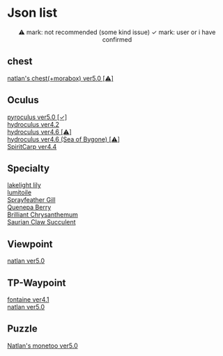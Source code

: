 <body>
  <h1>Json list</h1>
  <div align="center">
    <a>⚠︎ mark: not recommended (some kind issue)</a>
    <a>✓ mark: user or i have confirmed</a>
  </div>
  <h2>chest</h2>
  <a href="/chest/natlan/5.0/README.md">natlan's chest(+morabox) ver5.0 [⚠︎]</a></br>
  <h2>Oculus</h2>
  <a href="/oculus/pyroculus/5.0/README.md">pyroculus ver5.0 [✓]</a></br>
  <a href="/oculus/hydroculus/4.2/README.md">hydroculus ver4.2</a></br>
  <a href="/oculus/hydroculus/4.6/README.md">hydroculus ver4.6 [⚠︎]</a></br>
  <a href="/oculus/hydroculus/4.6_SeaOfBygone/README.md">hydroculus ver4.6 (Sea of Bygone) [⚠︎]</a></br>
  <a href="/oculus/SpiritCarp/4.4/README.md">SpiritCarp ver4.4</a></br>
  <h2>Specialty</h2>
  <a href="/specialty/lakelight%20lily/README.md">lakelight lily</a></br>
  <a href="/specialty/lumitoile/README.md">lumitoile</a></br>
  <a href="/specialty/SprayfeatherGill/README.md">Sprayfeather Gill</a></br>
  <a href="/specialty/QuenepaBerry/README.md">Quenepa Berry</a></br>
  <a href="/specialty/BrilliantChrysanthemum/README.md">Brilliant Chrysanthemum</a></br>
  <a href="/specialty/SaurianClawSucculent/README.md">Saurian Claw Succulent</a></br>
  <h2>Viewpoint</h2>
  <a href="/viewpoint/natlan/5.0/README.md">natlan ver5.0</a></br>
  <h2>TP-Waypoint</h2>
  <a href="/teleport-waypoint/fontaine/json/4.1/README.md">fontaine ver4.1</a></br>
  <a href="/teleport-waypoint/natlan/5.0/README.md">natlan ver5.0</a></br>
  <h2>Puzzle</h2>
  <a href="/puzzle/natlan/monetoo/5.0/README.md">Natlan's monetoo ver5.0</a></br>
</body>
